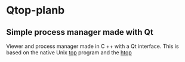 # Qtop-planb
## Simple process manager made with Qt
Viewer and process manager made in C ++  with a Qt interface. This is based on the native Unix [top](https://www.unixtutorial.org/commands/top/) program and the [htop](https://hisham.hm/htop/)

